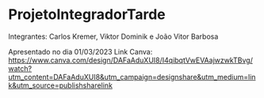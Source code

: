 # ProjetoIntegradorTarde
Integrantes: Carlos Kremer, Viktor Dominik e João Vitor Barbosa

Apresentado no dia 01/03/2023
Link Canva: 
https://www.canva.com/design/DAFaAduXUI8/I4qibqtVwEVAajwzwkTBvg/watch?utm_content=DAFaAduXUI8&utm_campaign=designshare&utm_medium=link&utm_source=publishsharelink
